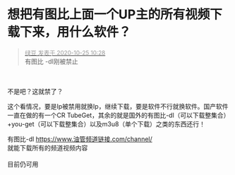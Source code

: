 # 想把有图比上面一个UP主的所有视频下载下来，用什么软件？


<div class="quote"><blockquote><font size="2"><a href="https://www.hostloc.com/forum.php?mod=redirect&amp;goto=findpost&amp;pid=9348926&amp;ptid=758198" target="_blank"><font color="#999999">绿豆 发表于 2020-10-25 10:28</font></a></font><br />
有图比 -dl刚被禁止</blockquote></div><br />
<br />
不是吧？这就禁了？<img id="aimg_qh73S" onclick="zoom(this, this.src, 0, 0, 0)" class="zoom" src="https://cdn.jsdelivr.net/gh/hishis/forum-master/public/images/patch.gif" onmouseover="img_onmouseoverfunc(this)" onload="thumbImg(this)" border="0" alt="" />

这个看情况，要是Ip被禁用就换Ip，继续下载，要是软件不行就换软件。国产软件一直在做的有一个CR TubeGet，其余的就是国外的有图比-dl（可以下载整集合）+you-get（可以下载整集合）以及m3u8（单个下载）之类的东西还行！

有图比-dl https://www.油管频道链接.com/channel/<br />
就能下载所有的频道视频内容<br />
<br />
目前仍可用
